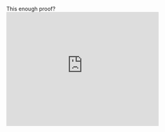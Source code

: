 This enough proof? <iframe src="https://player.vimeo.com/video/703892702?h=58851cda95&amp;badge=0&amp;autopause=0&amp;player_id=0&amp;app_id=58479" width="400" height="300" frameborder="0" allow="autoplay; fullscreen; picture-in-picture" allowfullscreen title="Videoleap-5E6EFD4E-E479-4003-9170-E420D975C9B9 (1).mov"></iframe>
